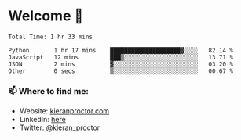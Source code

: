 # Welcome 🦘

<!--START_SECTION:waka-->

```text
Total Time: 1 hr 33 mins

Python       1 hr 17 mins    ████████████████████▓░░░░   82.14 %
JavaScript   12 mins         ███▒░░░░░░░░░░░░░░░░░░░░░   13.71 %
JSON         2 mins          ▓░░░░░░░░░░░░░░░░░░░░░░░░   03.20 %
Other        0 secs          ▒░░░░░░░░░░░░░░░░░░░░░░░░   00.67 %
```

<!--END_SECTION:waka-->

### 📫 Where to find me:

-   Website: [kieranproctor.com](https://kieranproctor.com/)
-   LinkedIn: [here](https://www.linkedin.com/in/kieran-proctor-086b5a159/)
-   Twitter: [@kieran_proctor](https://twitter.com/kieran_proctor)
